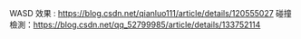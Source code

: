 WASD 效果 : https://blog.csdn.net/qianluo111/article/details/120555027
碰撞檢測：https://blog.csdn.net/qq_52799985/article/details/133752114
